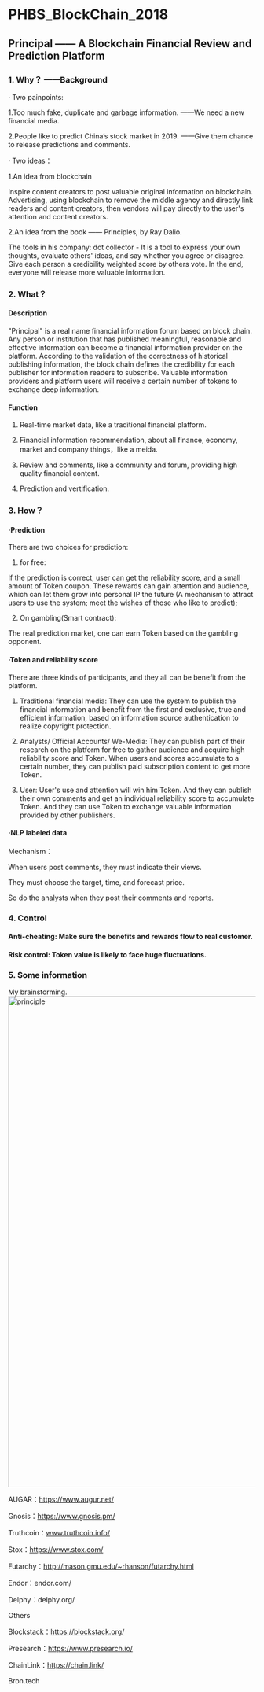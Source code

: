 # PHBS_BlockChain_2018

## Principal —— A Blockchain Financial Review and Prediction Platform

### 1. Why？ ——Background

· Two painpoints: 

1.Too much fake, duplicate and garbage information. ——We need a new financial media.

2.People like to predict China’s stock market in 2019. ——Give them chance to release predictions and comments.

· Two ideas：

1.An idea from blockchain

Inspire content creators to post valuable original information on blockchain. Advertising, using blockchain to remove the middle agency and directly link readers and content creators, then vendors will pay directly to the user's attention and content creators.

2.An idea from the book —— Principles, by Ray Dalio.   

The tools in his company: dot collector - It is a tool to express your own thoughts, evaluate others' ideas, and say whether you agree or disagree. Give each person a credibility weighted score by others vote. In the end, everyone will release more valuable information.

### 2. What？
#### Description

"Principal" is a real name financial information forum based on block chain. Any person or institution that has published meaningful, reasonable and effective information can become a financial information provider on the platform. According to the validation of the correctness of historical publishing information, the block chain defines the credibility for each publisher for information readers to subscribe. Valuable information providers and platform users will receive a certain number of tokens to exchange deep information.

#### Function

1. Real-time market data, like a traditional financial platform.

2. Financial information recommendation, about all finance, economy, market and company things，like a meida.

3. Review and comments, like a community and forum, providing high quality financial content.

4. Prediction and vertification.


### 3. How？

#### ·Prediction

There are two choices for prediction: 

1. for free: 

If the prediction is correct, user can get the reliability score, and a small amount of Token coupon. These rewards can gain attention and audience, which can let them grow into personal IP the future (A mechanism to attract users to use the system; meet the wishes of those who like to predict); 

2. On gambling(Smart contract): 

The real prediction market, one can earn Token based on the gambling opponent.

#### ·Token and reliability score
There are three kinds of participants, and they all can be benefit from the platform.

1.	Traditional financial media: They can use the system to publish the financial information and benefit from the first and exclusive, true and efficient information, based on information source authentication to realize copyright protection.

2.	Analysts/ Official Accounts/ We-Media: They can publish part of their research on the platform for free to gather audience and acquire high reliability score and Token. When users and scores accumulate to a certain number, they can publish paid subscription content to get more Token.

3.	User: User's use and attention will win him Token. And they can publish their own comments and get an individual reliability score to accumulate Token. And they can use Token to exchange valuable information provided by other publishers.

#### ·NLP labeled data

Mechanism： 

When users post comments, they must indicate their views.

They must choose the target, time, and forecast price.

So do the analysts when they post their comments and reports.

### 4. Control
#### Anti-cheating: Make sure the benefits and rewards flow to real customer.
#### Risk control: Token value is likely to face huge fluctuations.

### 5. Some information
My brainstorming.<img width="999" alt="principle" src="https://github.com/ccsimone/Principal/blob/master/Mind%20map.png">

AUGAR：https://www.augur.net/

Gnosis：https://www.gnosis.pm/

Truthcoin：www.truthcoin.info/

Stox：https://www.stox.com/

Futarchy：http://mason.gmu.edu/~rhanson/futarchy.html

Endor：endor.com/

Delphy：delphy.org/

Others

Blockstack：https://blockstack.org/

Presearch：https://www.presearch.io/

ChainLink：https://chain.link/

Bron.tech

